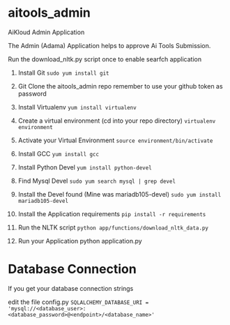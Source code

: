 # aitools_admin
AiKloud Admin Application

The Admin (Adama) Application helps to approve Ai Tools Submission.

Run the download_nltk.py script once to enable searfch application


1. Install Git
`sudo yum install git`

2. Git Clone the aitools_admin repo
remember to use your github token as password

3. Install Virtualenv
`yum install virtualenv`

4. Create a virtual environment (cd into your repo directory)
`virtualenv environment`

5. Activate your Virtual Environment
`source environment/bin/activate`

6. Install GCC
`yum install gcc`

7. Install Python Devel
`yum install python-devel`

8. Find Mysql Devel
`sudo yum search mysql | grep devel`

9. Install the Devel found (Mine was mariadb105-devel)
`sudo yum install mariadb105-devel`

10. Install the Application requirements
`pip install -r requirements`

11. Run the NLTK script
`python app/functions/download_nltk_data.py`

12. Run your Application
python application.py

Database Connection
===================
If you get your database connection strings

edit the file config.py
`SQLALCHEMY_DATABASE_URI = 'mysql://<database_user>:<database_password>@<endpoint>/<database_name>'`









